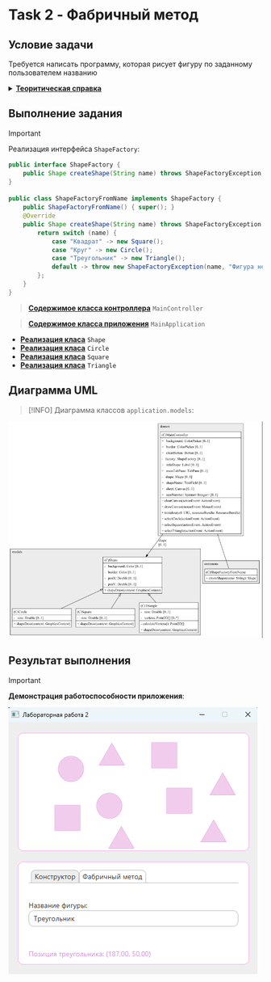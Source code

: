 # Task 2 - Фабричный метод

## Условие задачи
Требуется написать программу, которая рисует фигуру по заданному пользователем названию 

<details>
    <summary><ins><b>Теоритическая справка</b></ins></summary>
    <p>
        <b>Фабричный метод</b> — это порождающий паттерн проектирования, который определяет общий интерфейс для создания объектов в суперклассе, позволяя подклассам изменять тип создаваемых объектов 
    </p>
    <p>
        Для того чтобы система оставалась независимой от различных типов объектов, паттерн <b>Factory Method</b> использует механизм полиморфизма — классы всех конечных типов наследуют от одного абстрактного базового класса, предназначенного для полиморфного использования. В этом базовом классе определяется единый интерфейс, через который пользователь будет оперировать объектами конечных типов.
    </p>
    <p>
        Для обеспечения относительно простого добавления в систему новых типов паттерн <b>Factory Method</b> локализует создание объектов конкретных типов в специальном классе-фабрике. Методы этого класса, посредством которых создаются объекты конкретных классов, называются фабричными.
    </p>
<hr/>
    <img src="./docs/Шаблон.png" alt="Делегирование вместо множественного наследования" />
</details>

## Выполнение задания

> [!IMPORTANT]
> Реализация интерфейса `ShapeFactory`:

```java
public interface ShapeFactory {
    public Shape createShape(String name) throws ShapeFactoryException;
}

public class ShapeFactoryFromName implements ShapeFactory {
    public ShapeFactoryFromName() { super(); }
    @Override
    public Shape createShape(String name) throws ShapeFactoryException {
        return switch (name) {
            case "Квадрат" -> new Square();
            case "Круг" -> new Circle();
            case "Треугольник" -> new Triangle();
            default -> throw new ShapeFactoryException(name, "Фигура не найдена");
        };
    }
}
```
> [__Содержимое класса контроллера__](./src/main/java/application/domen/MainController.java) `MainController`

> [__Содержимое класса приложения__](./src/main/java/application/domen/MainApplication.java) `MainApplication`

- [__Реализация класа__](./src/main/java/application/models/Shape.java) `Shape`
- [__Реализация класа__](./src/main/java/application/models/Circle.java) `Circle`
- [__Реализация класа__](./src/main/java/application/models/Square.java) `Square`
- [__Реализация класа__](./src/main/java/application/models/Triangle.java) `Triangle` 

## Диаграмма UML
> [!INFO]
> Диаграмма классов `application.models`:

![Результат выполнения](docs/Диаграмма.png)

## Результат выполнения

> [!IMPORTANT]
> __Демонстрация работоспособности приложения__:

![Результат выполнения](docs/Выполнение.png)
